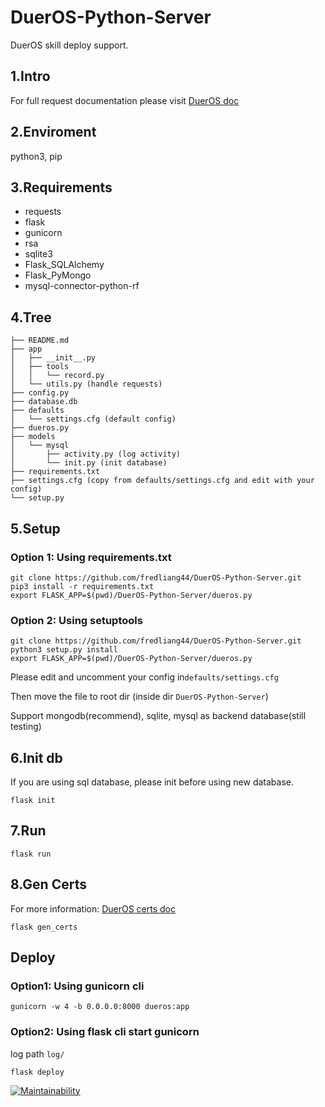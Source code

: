# DuerOS-Python-Server
DuerOS skill deploy support.

## 1.Intro

For full request documentation please visit [DuerOS doc](https://dueros.baidu.com/didp/doc/dueros-bot-platform/dbp-custom/request_markdown)

## 2.Enviroment

python3, pip

## 3.Requirements

* requests
* flask
* gunicorn
* rsa
* sqlite3
* Flask_SQLAlchemy
* Flask_PyMongo
* mysql-connector-python-rf

## 4.Tree

```shell
├── README.md
├── app
│   ├── __init__.py
│   ├── tools
│   │   └── record.py
│   └── utils.py (handle requests)
├── config.py
├── database.db
├── defaults
│   └── settings.cfg (default config)
├── dueros.py
├── models
│   └── mysql
│       ├── activity.py (log activity)
│       └── init.py (init database)
├── requirements.txt
├── settings.cfg (copy from defaults/settings.cfg and edit with your config)
└── setup.py
```

## 5.Setup

### Option 1: Using requirements.txt
```shell
git clone https://github.com/fredliang44/DuerOS-Python-Server.git
pip3 install -r requirements.txt
export FLASK_APP=$(pwd)/DuerOS-Python-Server/dueros.py
```

### Option 2: Using setuptools
```shell
git clone https://github.com/fredliang44/DuerOS-Python-Server.git
python3 setup.py install
export FLASK_APP=$(pwd)/DuerOS-Python-Server/dueros.py
```


Please edit and uncomment your config in`defaults/settings.cfg`

Then move the file to root dir (inside dir `DuerOS-Python-Server`)

Support mongodb(recommend), sqlite, mysql as backend database(still testing)

## 6.Init db
If you are using sql database, please init before using new database.

```shell
flask init
```

## 7.Run
```shell
flask run
```

## 8.Gen Certs
For more information: [DuerOS certs doc](https://dueros.baidu.com/didp/doc/dueros-bot-platform/dbp-deploy/authentication_markdown#%E9%AA%8C%E8%AF%81%E8%BF%87%E7%A8%8B)

```shell
flask gen_certs
```

## Deploy
### Option1: Using gunicorn cli

```shell
gunicorn -w 4 -b 0.0.0.0:8000 dueros:app
```

### Option2: Using flask cli start gunicorn
log path `log/`
```shell
flask deploy
```

[![Maintainability](https://api.codeclimate.com/v1/badges/e4d1aea980a7d29d84b6/maintainability)](https://codeclimate.com/github/fredliang44/DuerOS-Python-Server/maintainability)

